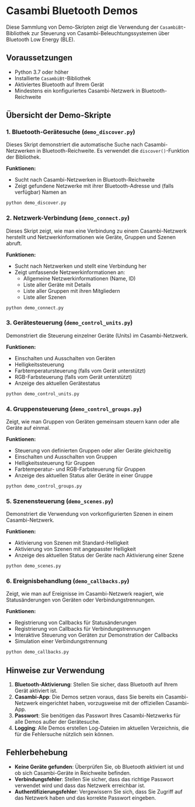 # Casambi Bluetooth Demos

Diese Sammlung von Demo-Skripten zeigt die Verwendung der `CasambiBt`-Bibliothek zur Steuerung von Casambi-Beleuchtungssystemen über Bluetooth Low Energy (BLE).

## Voraussetzungen

- Python 3.7 oder höher
- Installierte `CasambiBt`-Bibliothek
- Aktiviertes Bluetooth auf Ihrem Gerät
- Mindestens ein konfiguriertes Casambi-Netzwerk in Bluetooth-Reichweite

## Übersicht der Demo-Skripte

### 1. Bluetooth-Gerätesuche (`demo_discover.py`)

Dieses Skript demonstriert die automatische Suche nach Casambi-Netzwerken in Bluetooth-Reichweite. Es verwendet die `discover()`-Funktion der Bibliothek.

**Funktionen:**
- Sucht nach Casambi-Netzwerken in Bluetooth-Reichweite
- Zeigt gefundene Netzwerke mit ihrer Bluetooth-Adresse und (falls verfügbar) Namen an

```bash
python demo_discover.py
```

### 2. Netzwerk-Verbindung (`demo_connect.py`)

Dieses Skript zeigt, wie man eine Verbindung zu einem Casambi-Netzwerk herstellt und Netzwerkinformationen wie Geräte, Gruppen und Szenen abruft.

**Funktionen:**
- Sucht nach Netzwerken und stellt eine Verbindung her
- Zeigt umfassende Netzwerkinformationen an:
  - Allgemeine Netzwerkinformationen (Name, ID)
  - Liste aller Geräte mit Details
  - Liste aller Gruppen mit ihren Mitgliedern
  - Liste aller Szenen

```bash
python demo_connect.py
```

### 3. Gerätesteuerung (`demo_control_units.py`)

Demonstriert die Steuerung einzelner Geräte (Units) im Casambi-Netzwerk.

**Funktionen:**
- Einschalten und Ausschalten von Geräten
- Helligkeitssteuerung
- Farbtemperatursteuerung (falls vom Gerät unterstützt)
- RGB-Farbsteuerung (falls vom Gerät unterstützt)
- Anzeige des aktuellen Gerätestatus

```bash
python demo_control_units.py
```

### 4. Gruppensteuerung (`demo_control_groups.py`)

Zeigt, wie man Gruppen von Geräten gemeinsam steuern kann oder alle Geräte auf einmal.

**Funktionen:**
- Steuerung von definierten Gruppen oder aller Geräte gleichzeitig
- Einschalten und Ausschalten von Gruppen
- Helligkeitssteuerung für Gruppen
- Farbtemperatur- und RGB-Farbsteuerung für Gruppen
- Anzeige des aktuellen Status aller Geräte in einer Gruppe

```bash
python demo_control_groups.py
```

### 5. Szenensteuerung (`demo_scenes.py`)

Demonstriert die Verwendung von vorkonfigurierten Szenen in einem Casambi-Netzwerk.

**Funktionen:**
- Aktivierung von Szenen mit Standard-Helligkeit
- Aktivierung von Szenen mit angepasster Helligkeit
- Anzeige des aktuellen Status der Geräte nach Aktivierung einer Szene

```bash
python demo_scenes.py
```

### 6. Ereignisbehandlung (`demo_callbacks.py`)

Zeigt, wie man auf Ereignisse im Casambi-Netzwerk reagiert, wie Statusänderungen von Geräten oder Verbindungstrennungen.

**Funktionen:**
- Registrierung von Callbacks für Statusänderungen
- Registrierung von Callbacks für Verbindungstrennungen
- Interaktive Steuerung von Geräten zur Demonstration der Callbacks
- Simulation einer Verbindungstrennung

```bash
python demo_callbacks.py
```

## Hinweise zur Verwendung

1. **Bluetooth-Aktivierung**: Stellen Sie sicher, dass Bluetooth auf Ihrem Gerät aktiviert ist.
2. **Casambi-App**: Die Demos setzen voraus, dass Sie bereits ein Casambi-Netzwerk eingerichtet haben, vorzugsweise mit der offiziellen Casambi-App.
3. **Passwort**: Sie benötigen das Passwort Ihres Casambi-Netzwerks für alle Demos außer der Gerätesuche.
4. **Logging**: Alle Demos erstellen Log-Dateien im aktuellen Verzeichnis, die für die Fehlersuche nützlich sein können.

## Fehlerbehebung

- **Keine Geräte gefunden**: Überprüfen Sie, ob Bluetooth aktiviert ist und ob sich Casambi-Geräte in Reichweite befinden.
- **Verbindungsfehler**: Stellen Sie sicher, dass das richtige Passwort verwendet wird und dass das Netzwerk erreichbar ist.
- **Authentifizierungsfehler**: Vergewissern Sie sich, dass Sie Zugriff auf das Netzwerk haben und das korrekte Passwort eingeben.